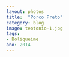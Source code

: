 ```yaml
---
layout: photos
title:  "Porco Preto"
category: blog
image: teotonio-1.jpg
tags:
- Boliqueime
ano: 2014
---
```




